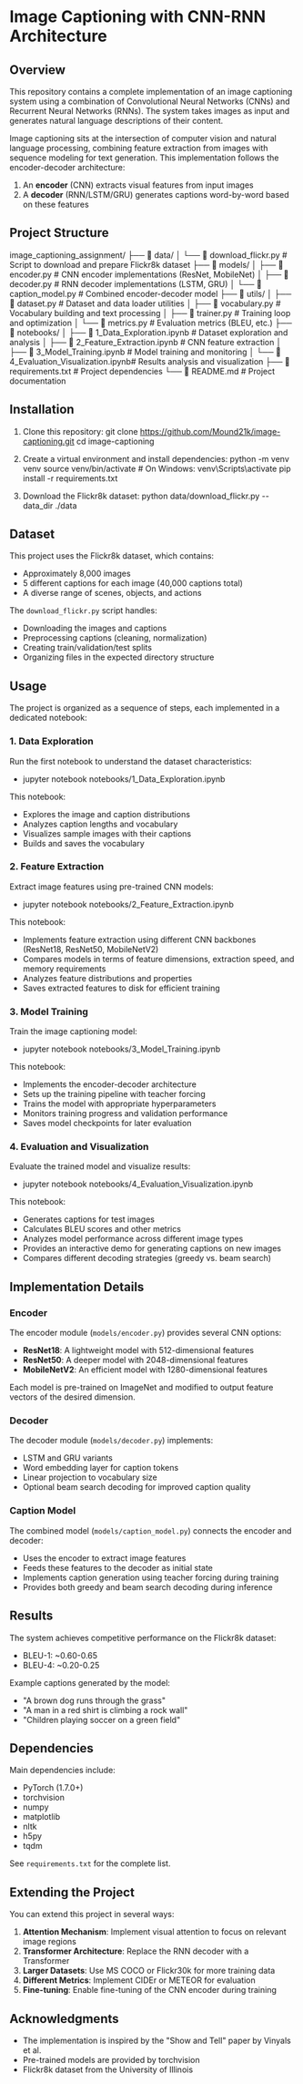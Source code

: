 # Image Captioning with CNN-RNN Architecture

## Overview

This repository contains a complete implementation of an image captioning system using a combination of Convolutional Neural Networks (CNNs) and Recurrent Neural Networks (RNNs). The system takes images as input and generates natural language descriptions of their content.

Image captioning sits at the intersection of computer vision and natural language processing, combining feature extraction from images with sequence modeling for text generation. This implementation follows the encoder-decoder architecture:

1. An **encoder** (CNN) extracts visual features from input images
2. A **decoder** (RNN/LSTM/GRU) generates captions word-by-word based on these features

## Project Structure

image_captioning_assignment/
├── 📁 data/
│ └── 📄 download_flickr.py # Script to download and prepare Flickr8k dataset
├── 📁 models/
│ ├── 📄 encoder.py # CNN encoder implementations (ResNet, MobileNet)
│ ├── 📄 decoder.py # RNN decoder implementations (LSTM, GRU)
│ └── 📄 caption_model.py # Combined encoder-decoder model
├── 📁 utils/
│ ├── 📄 dataset.py # Dataset and data loader utilities
│ ├── 📄 vocabulary.py # Vocabulary building and text processing
│ ├── 📄 trainer.py # Training loop and optimization
│ └── 📄 metrics.py # Evaluation metrics (BLEU, etc.)
├── 📁 notebooks/
│ ├── 📘 1_Data_Exploration.ipynb # Dataset exploration and analysis
│ ├── 📘 2_Feature_Extraction.ipynb # CNN feature extraction
│ ├── 📘 3_Model_Training.ipynb # Model training and monitoring
│ └── 📘 4_Evaluation_Visualization.ipynb# Results analysis and visualization
├── 📄 requirements.txt # Project dependencies
└── 📄 README.md # Project documentation

## Installation

1. Clone this repository:
git clone https://github.com/Mound21k/image-captioning.git
cd image-captioning

2. Create a virtual environment and install dependencies:
python -m venv venv
source venv/bin/activate  # On Windows: venv\Scripts\activate
pip install -r requirements.txt

3. Download the Flickr8k dataset:
python data/download_flickr.py --data_dir ./data

## Dataset

This project uses the Flickr8k dataset, which contains:
- Approximately 8,000 images
- 5 different captions for each image (40,000 captions total)
- A diverse range of scenes, objects, and actions

The `download_flickr.py` script handles:
- Downloading the images and captions
- Preprocessing captions (cleaning, normalization)
- Creating train/validation/test splits
- Organizing files in the expected directory structure

## Usage

The project is organized as a sequence of steps, each implemented in a dedicated notebook:

### 1. Data Exploration

Run the first notebook to understand the dataset characteristics:

* jupyter notebook notebooks/1_Data_Exploration.ipynb

This notebook:
- Explores the image and caption distributions
- Analyzes caption lengths and vocabulary
- Visualizes sample images with their captions
- Builds and saves the vocabulary

### 2. Feature Extraction

Extract image features using pre-trained CNN models:

* jupyter notebook notebooks/2_Feature_Extraction.ipynb

This notebook:
- Implements feature extraction using different CNN backbones (ResNet18, ResNet50, MobileNetV2)
- Compares models in terms of feature dimensions, extraction speed, and memory requirements
- Analyzes feature distributions and properties
- Saves extracted features to disk for efficient training

### 3. Model Training

Train the image captioning model:

* jupyter notebook notebooks/3_Model_Training.ipynb

This notebook:
- Implements the encoder-decoder architecture
- Sets up the training pipeline with teacher forcing
- Trains the model with appropriate hyperparameters
- Monitors training progress and validation performance
- Saves model checkpoints for later evaluation

### 4. Evaluation and Visualization

Evaluate the trained model and visualize results:

* jupyter notebook notebooks/4_Evaluation_Visualization.ipynb

This notebook:
- Generates captions for test images
- Calculates BLEU scores and other metrics
- Analyzes model performance across different image types
- Provides an interactive demo for generating captions on new images
- Compares different decoding strategies (greedy vs. beam search)

## Implementation Details

### Encoder

The encoder module (`models/encoder.py`) provides several CNN options:
- **ResNet18**: A lightweight model with 512-dimensional features
- **ResNet50**: A deeper model with 2048-dimensional features
- **MobileNetV2**: An efficient model with 1280-dimensional features

Each model is pre-trained on ImageNet and modified to output feature vectors of the desired dimension.

### Decoder

The decoder module (`models/decoder.py`) implements:
- LSTM and GRU variants
- Word embedding layer for caption tokens
- Linear projection to vocabulary size
- Optional beam search decoding for improved caption quality

### Caption Model

The combined model (`models/caption_model.py`) connects the encoder and decoder:
- Uses the encoder to extract image features
- Feeds these features to the decoder as initial state
- Implements caption generation using teacher forcing during training
- Provides both greedy and beam search decoding during inference

## Results

The system achieves competitive performance on the Flickr8k dataset:
- BLEU-1: ~0.60-0.65
- BLEU-4: ~0.20-0.25

Example captions generated by the model:
- "A brown dog runs through the grass"
- "A man in a red shirt is climbing a rock wall"
- "Children playing soccer on a green field"

## Dependencies

Main dependencies include:
- PyTorch (1.7.0+)
- torchvision
- numpy
- matplotlib
- nltk
- h5py
- tqdm

See `requirements.txt` for the complete list.

## Extending the Project

You can extend this project in several ways:
1. **Attention Mechanism**: Implement visual attention to focus on relevant image regions
2. **Transformer Architecture**: Replace the RNN decoder with a Transformer
3. **Larger Datasets**: Use MS COCO or Flickr30k for more training data
4. **Different Metrics**: Implement CIDEr or METEOR for evaluation
5. **Fine-tuning**: Enable fine-tuning of the CNN encoder during training

## Acknowledgments

- The implementation is inspired by the "Show and Tell" paper by Vinyals et al.
- Pre-trained models are provided by torchvision
- Flickr8k dataset from the University of Illinois